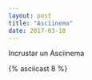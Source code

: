 ```yaml
---
layout: post
title: "Asciinema"
date: 2017-03-18
---
```


Incrustar un Asciinema

{% asciicast 8 %}

